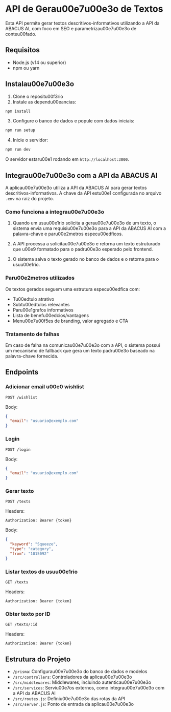 # API de Gerau00e7u00e3o de Textos

Esta API permite gerar textos descritivos-informativos utilizando a API da ABACUS AI, com foco em SEO e parametrizau00e7u00e3o de conteu00fado.

## Requisitos

- Node.js (v14 ou superior)
- npm ou yarn

## Instalau00e7u00e3o

1. Clone o repositu00f3rio
2. Instale as dependu00eancias:

```bash
npm install
```

3. Configure o banco de dados e popule com dados iniciais:

```bash
npm run setup
```

4. Inicie o servidor:

```bash
npm run dev
```

O servidor estaru00e1 rodando em `http://localhost:3000`.

## Integrau00e7u00e3o com a API da ABACUS AI

A aplicau00e7u00e3o utiliza a API da ABACUS AI para gerar textos descritivos-informativos. A chave da API estu00e1 configurada no arquivo `.env` na raiz do projeto.

### Como funciona a integrau00e7u00e3o

1. Quando um usuu00e1rio solicita a gerau00e7u00e3o de um texto, o sistema envia uma requisiu00e7u00e3o para a API da ABACUS AI com a palavra-chave e paru00e2metros especu00edficos.

2. A API processa a solicitau00e7u00e3o e retorna um texto estruturado que u00e9 formatado para o padru00e3o esperado pelo frontend.

3. O sistema salva o texto gerado no banco de dados e o retorna para o usuu00e1rio.

### Paru00e2metros utilizados

Os textos gerados seguem uma estrutura especu00edfica com:
- Tu00edtulo atrativo
- Subtu00edtulos relevantes
- Paru00e1grafos informativos
- Lista de benefu00edcios/vantagens
- Menu00e7u00f5es de branding, valor agregado e CTA

### Tratamento de falhas

Em caso de falha na comunicau00e7u00e3o com a API, o sistema possui um mecanismo de fallback que gera um texto padru00e3o baseado na palavra-chave fornecida.

## Endpoints

### Adicionar email u00e0 wishlist

```
POST /wishlist
```

Body:
```json
{
  "email": "usuario@exemplo.com"
}
```

### Login

```
POST /login
```

Body:
```json
{
  "email": "usuario@exemplo.com"
}
```

### Gerar texto

```
POST /texts
```

Headers:
```
Authorization: Bearer {token}
```

Body:
```json
{
  "keyword": "Squeeze",
  "type": "category",
  "from": "1015092"
}
```

### Listar textos do usuu00e1rio

```
GET /texts
```

Headers:
```
Authorization: Bearer {token}
```

### Obter texto por ID

```
GET /texts/:id
```

Headers:
```
Authorization: Bearer {token}
```

## Estrutura do Projeto

- `/prisma`: Configurau00e7u00e3o do banco de dados e modelos
- `/src/controllers`: Controladores da aplicau00e7u00e3o
- `/src/middlewares`: Middlewares, incluindo autenticau00e7u00e3o
- `/src/services`: Serviu00e7os externos, como integrau00e7u00e3o com a API da ABACUS AI
- `/src/routes.js`: Definiu00e7u00e3o das rotas da API
- `/src/server.js`: Ponto de entrada da aplicau00e7u00e3o